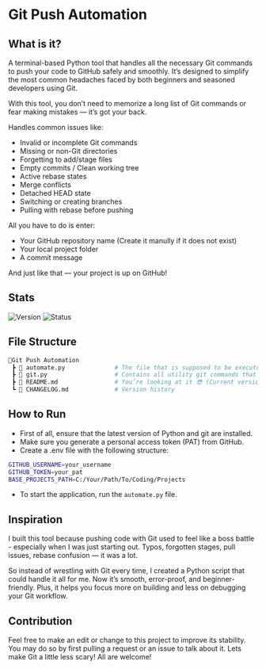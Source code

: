 # Git Push Automation
## What is it?
A terminal-based Python tool that handles all the necessary Git commands to push your code to GitHub safely and smoothly. It’s designed to simplify the most common headaches faced by both beginners and seasoned developers using Git.

With this tool, you don’t need to memorize a long list of Git commands or fear making mistakes — it’s got your back.

Handles common issues like:
- Invalid or incomplete Git commands
- Missing or non-Git directories
- Forgetting to add/stage files
- Empty commits / Clean working tree
- Active rebase states
- Merge conflicts
- Detached HEAD state
- Switching or creating branches
- Pulling with rebase before pushing

All you have to do is enter:
- Your GitHub repository name (Create it manully if it does not exist)
- Your local project folder  
- A commit message  

And just like that — your project is up on GitHub!

## Stats

![Version](https://img.shields.io/badge/Version-1.0.0-blue.svg)
![Status](https://img.shields.io/badge/Status-Completed-green.svg)

## File Structure
```bash
📂Git Push Automation
 ┣ 📄 automate.py              # The file that is supposed to be executed to run the program
 ┣ 📄 git.py                   # Contains all utility git commands that prevents unexpected git errors
 ┣ 📄 README.md                # You’re looking at it 😎 (Current version details)
 ┗ 📄 CHANGELOG.md             # Version history
```

## How to Run
- First of all, ensure that the latest version of Python and git are installed.
- Make sure you generate a personal access token (PAT) from GitHub.
- Create a .env file with the following structure:
```bash
GITHUB_USERNAME=your_username
GITHUB_TOKEN=your_pat
BASE_PROJECTS_PATH=C:/Your/Path/To/Coding/Projects
```
- To start the application, run the `automate.py` file.

## Inspiration
I built this tool because pushing code with Git used to feel like a boss battle - especially when I was just starting out. Typos, forgotten stages, pull issues, rebase confusion — it was a lot.

So instead of wrestling with Git every time, I created a Python script that could handle it all for me. Now it’s smooth, error-proof, and beginner-friendly. Plus, it helps you focus more on building and less on debugging your Git workflow.

## Contribution
Feel free to make an edit or change to this project to improve its stability. You may do so by first pulling a request or an issue to talk about it. Lets make Git a little less scary! All are welcome!
